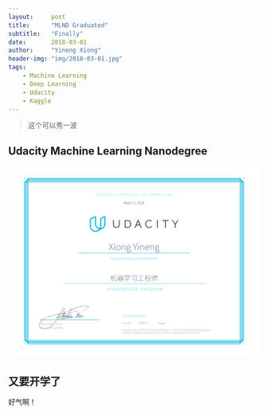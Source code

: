 ```yaml
---
layout:     post
title:      "MLND Graduated"
subtitle:   "Finally"
date:       2018-03-01
author:     "Yineng Xiong"
header-img: "img/2018-03-01.jpg"
tags:
    - Machine Learning
    - Deep Learning
    - Udacity
    - Kaggle
---
```


> 这个可以秀一波

## Udacity Machine Learning Nanodegree
![123](https://raw.githubusercontent.com/YinengXiong/YinengXiong.github.io/master/img/zhengshu.png)

## 又要开学了
好气啊！
